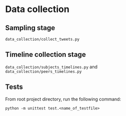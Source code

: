 # Data collection

## Sampling stage
`data_collection/collect_tweets.py`

## Timeline collection stage
`data_collection/subjects_timelines.py` and `data_collection/peers_timelines.py`

## Tests

From root project directory, run the following command:
```
python -m unittest test.<name_of_testfile>
```
